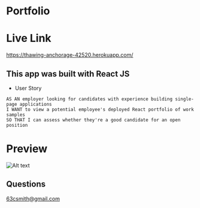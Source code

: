 # Portfolio

# Live Link

https://thawing-anchorage-42520.herokuapp.com/

## This app was built with React JS

- User Story

```
AS AN employer looking for candidates with experience building single-page applications
I WANT to view a potential employee's deployed React portfolio of work samples
SO THAT I can assess whether they're a good candidate for an open position

```

# Preview

![Alt text](/src/assets/img/demo.gif)

## Questions

63csmith@gmail.com
